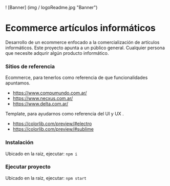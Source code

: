 ! [Banner] (img / logoReadme.jpg "Banner") 

# Ecommerce artículos informáticos

Desarrollo de un ecommerce enfocado a la comercialización de artículos informáticos.
Este proyecto apunta a un público general. Cualquier persona que necesite
adqurir algún producto informático.

### Sitios de referencia

Ecommerce, para tenerlos como referencia de que funcionalidades apuntamos.
* https://www.compumundo.com.ar/
* https://www.necxus.com.ar/
* https://www.delta.com.ar/


Template, para ayudarnos como referencia del UI y UX .
* https://colorlib.com/preview/#electro
* https://colorlib.com/preview/#sublime

### Instalación
Ubicado en la raiz, ejecutar: `npm i`

### Ejecutar proyecto
Ubicado en la raiz, ejecutar: `npm start`